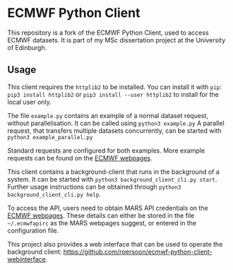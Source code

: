 ECMWF Python Client
===================

This repository is a fork of the ECMWF Python Client, used to access ECMWF datasets. It is part of my MSc dissertation project at the University of Edinburgh.


Usage
-----
This client requires the `httplib2` to be installed. You can install it with `pip`: ```pip3 install httplib2``` or ```pip3 install --user httplib2``` to install for the local user only.

The file `example.py` contains an example of a normal dataset request, without parallelisation. It can be called using ```python3 example.py``` A parallel request, that transfers multiple datasets concurrently, can be started with ```python3 example_parallel.py```

Standard requests are configured for both examples. More example requests can be found on the [ECMWF webpages](https://software.ecmwf.int/wiki/display/WEBAPI/Accessing+ECMWF+data+servers+in+batch).

This client contains a background-client that runs in the background of a system. It can be started with `python3 background_client_cli.py start`. Further usage instructions can be obtained through `python3 background_client_cli.py help`. 

To access the API, users need to obtain MARS API credentials on the [ECMWF webpages](https://apps.ecmwf.int/registration/). These details can either be stored in the file ```~/.ecmwfapirc``` as the MARS webpages suggest, or entered in the configuration file.

This project also provides a web interface that can be used to operate the background client: https://github.com/rpersoon/ecmwf-python-client-webinterface. 